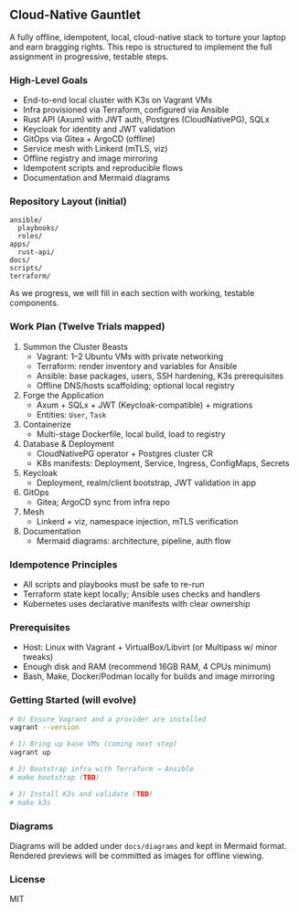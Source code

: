 ## Cloud-Native Gauntlet

A fully offline, idempotent, local, cloud-native stack to torture your laptop and earn bragging rights. This repo is structured to implement the full assignment in progressive, testable steps.

### High-Level Goals
- End-to-end local cluster with K3s on Vagrant VMs
- Infra provisioned via Terraform, configured via Ansible
- Rust API (Axum) with JWT auth, Postgres (CloudNativePG), SQLx
- Keycloak for identity and JWT validation
- GitOps via Gitea + ArgoCD (offline)
- Service mesh with Linkerd (mTLS, viz)
- Offline registry and image mirroring
- Idempotent scripts and reproducible flows
- Documentation and Mermaid diagrams

### Repository Layout (initial)
```
ansible/
  playbooks/
  roles/
apps/
  rust-api/
docs/
scripts/
terraform/
```

As we progress, we will fill in each section with working, testable components.

### Work Plan (Twelve Trials mapped)
1. Summon the Cluster Beasts
   - Vagrant: 1–2 Ubuntu VMs with private networking
   - Terraform: render inventory and variables for Ansible
   - Ansible: base packages, users, SSH hardening, K3s prerequisites
   - Offline DNS/hosts scaffolding; optional local registry
2. Forge the Application
   - Axum + SQLx + JWT (Keycloak-compatible) + migrations
   - Entities: `User`, `Task`
3. Containerize
   - Multi-stage Dockerfile, local build, load to registry
4. Database & Deployment
   - CloudNativePG operator + Postgres cluster CR
   - K8s manifests: Deployment, Service, Ingress, ConfigMaps, Secrets
5. Keycloak
   - Deployment, realm/client bootstrap, JWT validation in app
6. GitOps
   - Gitea; ArgoCD sync from infra repo
7. Mesh
   - Linkerd + viz, namespace injection, mTLS verification
8. Documentation
   - Mermaid diagrams: architecture, pipeline, auth flow

### Idempotence Principles
- All scripts and playbooks must be safe to re-run
- Terraform state kept locally; Ansible uses checks and handlers
- Kubernetes uses declarative manifests with clear ownership

### Prerequisites
- Host: Linux with Vagrant + VirtualBox/Libvirt (or Multipass w/ minor tweaks)
- Enough disk and RAM (recommend 16GB RAM, 4 CPUs minimum)
- Bash, Make, Docker/Podman locally for builds and image mirroring

### Getting Started (will evolve)
```bash
# 0) Ensure Vagrant and a provider are installed
vagrant --version

# 1) Bring up base VMs (coming next step)
vagrant up

# 2) Bootstrap infra with Terraform → Ansible
# make bootstrap (TBD)

# 3) Install K3s and validate (TBD)
# make k3s
```

### Diagrams
Diagrams will be added under `docs/diagrams` and kept in Mermaid format. Rendered previews will be committed as images for offline viewing.

### License
MIT


